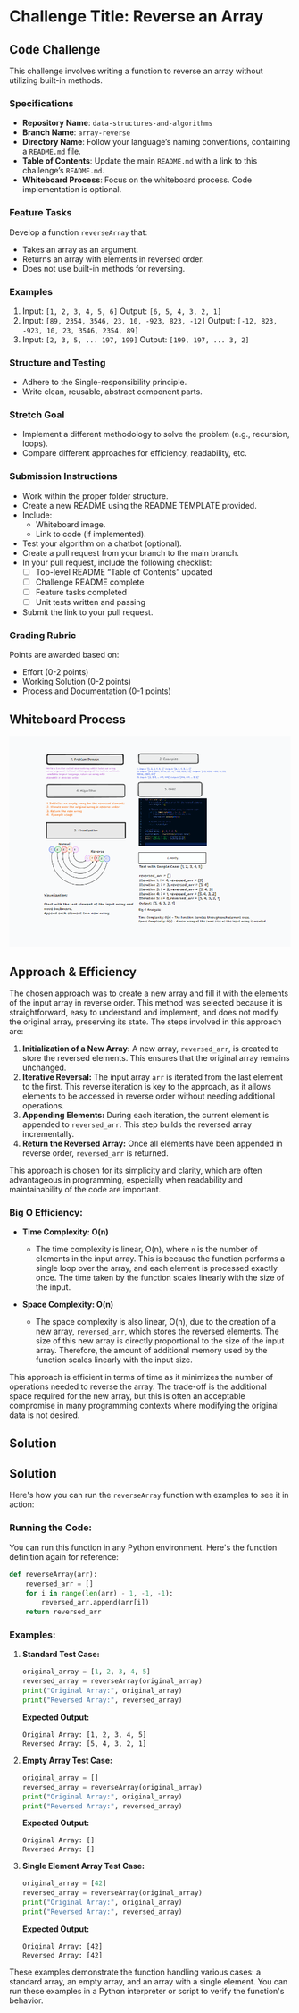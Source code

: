 # Challenge Title: Reverse an Array

## Code Challenge

This challenge involves writing a function to reverse an array without utilizing built-in methods.

### Specifications

- **Repository Name**: `data-structures-and-algorithms`
- **Branch Name**: `array-reverse`
- **Directory Name**: Follow your language’s naming conventions, containing a `README.md` file.
- **Table of Contents**: Update the main `README.md` with a link to this challenge’s `README.md`.
- **Whiteboard Process**: Focus on the whiteboard process. Code implementation is optional.

### Feature Tasks

Develop a function `reverseArray` that:

- Takes an array as an argument.
- Returns an array with elements in reversed order.
- Does not use built-in methods for reversing.

### Examples

1. Input: `[1, 2, 3, 4, 5, 6]` Output: `[6, 5, 4, 3, 2, 1]`
2. Input: `[89, 2354, 3546, 23, 10, -923, 823, -12]` Output: `[-12, 823, -923, 10, 23, 3546, 2354, 89]`
3. Input: `[2, 3, 5, ... 197, 199]` Output: `[199, 197, ... 3, 2]`

### Structure and Testing

- Adhere to the Single-responsibility principle.
- Write clean, reusable, abstract component parts.

### Stretch Goal

- Implement a different methodology to solve the problem (e.g., recursion, loops).
- Compare different approaches for efficiency, readability, etc.

### Submission Instructions

- Work within the proper folder structure.
- Create a new README using the README TEMPLATE provided.
- Include:
  - Whiteboard image.
  - Link to code (if implemented).
- Test your algorithm on a chatbot (optional).
- Create a pull request from your branch to the main branch.
- In your pull request, include the following checklist:
  - [ ] Top-level README “Table of Contents” updated
  - [ ] Challenge README complete
  - [ ] Feature tasks completed
  - [ ] Unit tests written and passing
- Submit the link to your pull request.

### Grading Rubric
Points are awarded based on:
- Effort (0-2 points)
- Working Solution (0-2 points)
- Process and Documentation (0-1 points)

## Whiteboard Process
![Alt text](image.png)

## Approach & Efficiency

The chosen approach was to create a new array and fill it with the elements of the input array in reverse order. This method was selected because it is straightforward, easy to understand and implement, and does not modify the original array, preserving its state. The steps involved in this approach are:

1. **Initialization of a New Array:** A new array, `reversed_arr`, is created to store the reversed elements. This ensures that the original array remains unchanged.
2. **Iterative Reversal:** The input array `arr` is iterated from the last element to the first. This reverse iteration is key to the approach, as it allows elements to be accessed in reverse order without needing additional operations.
3. **Appending Elements:** During each iteration, the current element is appended to `reversed_arr`. This step builds the reversed array incrementally.
4. **Return the Reversed Array:** Once all elements have been appended in reverse order, `reversed_arr` is returned.

This approach is chosen for its simplicity and clarity, which are often advantageous in programming, especially when readability and maintainability of the code are important.

### Big O Efficiency:

- **Time Complexity: O(n)**
  - The time complexity is linear, O(n), where `n` is the number of elements in the input array. This is because the function performs a single loop over the array, and each element is processed exactly once. The time taken by the function scales linearly with the size of the input.

- **Space Complexity: O(n)**
  - The space complexity is also linear, O(n), due to the creation of a new array, `reversed_arr`, which stores the reversed elements. The size of this new array is directly proportional to the size of the input array. Therefore, the amount of additional memory used by the function scales linearly with the input size.

This approach is efficient in terms of time as it minimizes the number of operations needed to reverse the array. The trade-off is the additional space required for the new array, but this is often an acceptable compromise in many programming contexts where modifying the original data is not desired.

## Solution
## Solution

Here's how you can run the `reverseArray` function with examples to see it in action:

### Running the Code:

You can run this function in any Python environment. Here's the function definition again for reference:

```python
def reverseArray(arr):
    reversed_arr = []
    for i in range(len(arr) - 1, -1, -1):
        reversed_arr.append(arr[i])
    return reversed_arr
```

### Examples:

1. **Standard Test Case:**

   ```python
   original_array = [1, 2, 3, 4, 5]
   reversed_array = reverseArray(original_array)
   print("Original Array:", original_array)
   print("Reversed Array:", reversed_array)
   ```

   **Expected Output:**

   ```
   Original Array: [1, 2, 3, 4, 5]
   Reversed Array: [5, 4, 3, 2, 1]
   ```

2. **Empty Array Test Case:**

   ```python
   original_array = []
   reversed_array = reverseArray(original_array)
   print("Original Array:", original_array)
   print("Reversed Array:", reversed_array)
   ```

   **Expected Output:**

   ```
   Original Array: []
   Reversed Array: []
   ```

3. **Single Element Array Test Case:**

   ```python
   original_array = [42]
   reversed_array = reverseArray(original_array)
   print("Original Array:", original_array)
   print("Reversed Array:", reversed_array)
   ```

   **Expected Output:**

   ```
   Original Array: [42]
   Reversed Array: [42]
   ```

These examples demonstrate the function handling various cases: a standard array, an empty array, and an array with a single element. You can run these examples in a Python interpreter or script to verify the function's behavior.
